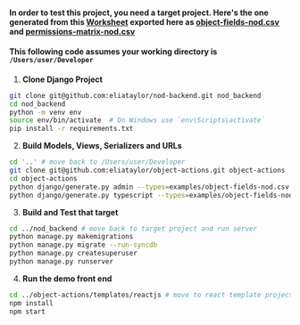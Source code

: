 #### In order to test this project, you need a target project. Here's the one generated from this [Worksheet](https://docs.google.com/spreadsheets/d/1AkFY0dSelMAxoaLVA_knNHIYmL97rtVjE1zuqEonCyM/edit?usp=sharing) exported here as [object-fields-nod.csv](examples%2Fobject-fields-nod.csv) and [permissions-matrix-nod.csv](examples%2Fpermissions-matrix-nod.csv)

#### This following code assumes your working directory is `/Users/user/Developer`

1. **Clone Django Project**  
```sh
git clone git@github.com:eliataylor/nod-backend.git nod_backend
cd nod_backend 
python -m venv env
source env/bin/activate  # On Windows use `env\Scripts\activate`
pip install -r requirements.txt
```

2. **Build Models, Views, Serializers and URLs**  
```sh
cd '..' # move back to /Users/user/Developer
git clone git@github.com:eliataylor/object-actions.git object-actions
cd object-actions
python django/generate.py admin --types=examples/object-fields-nod.csv --output_dir=/Users/user/Developer/nod_backend/nod_app
python django/generate.py typescript --types=examples/object-fields-nod.csv --output_dir=examples/reactjs/src/object-actions/types/types.tsx
```

3. **Build and Test that target**
```sh
cd ../nod_backend # move back to target project and run server 
python manage.py makemigrations 
python manage.py migrate --run-syncdb
python manage.py createsuperuser
python manage.py runserver
```

4. **Run the demo front end**
```sh
cd ../object-actions/templates/reactjs # move to react template project inside object-actions
npm install
npm start
```
